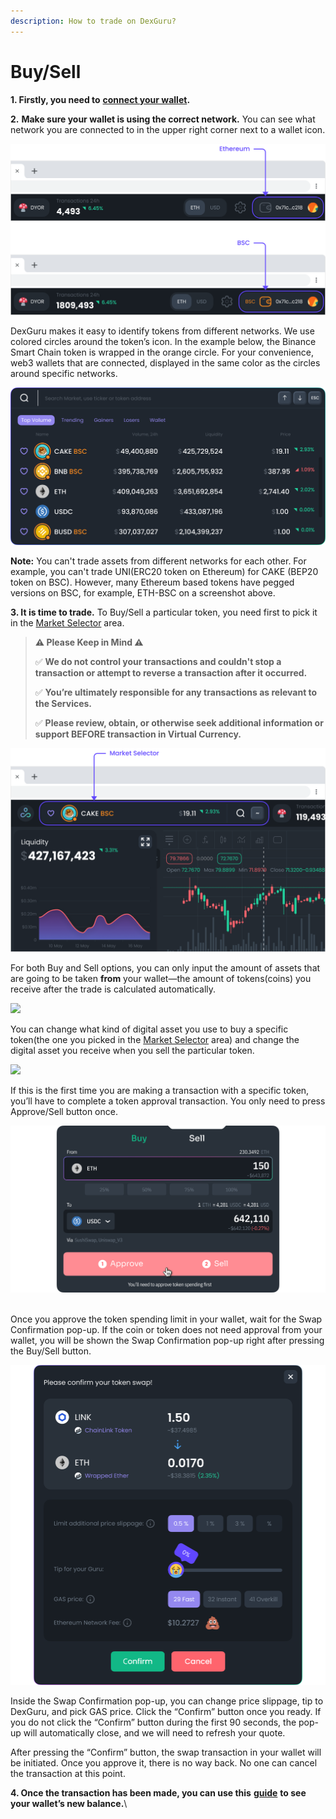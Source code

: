 ```yaml
---
description: How to trade on DexGuru?
---
```


# Buy/Sell

**1. Firstly, you need to** [**connect your wallet**](https://docs.dex.guru/how-to/connect-wallet)**.**

**2.** **Make sure your wallet is using the correct network.** You can see what network you are connected to in the upper right corner next to a wallet icon.

![](../../.gitbook/assets/buysell.png)

DexGuru makes it easy to identify tokens from different networks. We use colored circles around the token’s icon. In the example below, the Binance Smart Chain token is wrapped in the orange circle. For your convenience, web3 wallets that are connected, displayed in the same color as the circles around specific networks.

![](../../.gitbook/assets/buysell-002.png)

**Note:** You can't trade assets from different networks for each other. For example,  you can't trade UNI(ERC20 token on Ethereum) for CAKE (BEP20 token on BSC). However, many Ethereum based tokens have pegged versions on BSC, for example, ETH-BSC on a screenshot above.

**3. It is time to trade.** To Buy/Sell a particular token, you need first to pick it in the [Market Selector](https://docs.dex.guru/features/market-selector) area.

> **⚠️ Please Keep in Mind ⚠️**
>
> ✅  **We do not control your transactions and couldn't stop a transaction or attempt to reverse a transaction after it occurred.**&#x20;
>
> ✅ **You’re ultimately responsible for any transactions as relevant to the Services.**&#x20;
>
> ✅  **Please review, obtain, or otherwise seek additional information or support BEFORE transaction in Virtual Currency.**&#x20;

![](../../.gitbook/assets/buysell-003.png)

For both Buy and Sell options, you can only input the amount of assets that are going to be taken **from** your wallet—the amount of tokens(coins) you receive after the trade is calculated automatically.

![](../../.gitbook/assets/002\_01.png)

You can change what kind of digital asset you use to buy a specific token(the one you picked in the [Market Selector](https://docs.dex.guru/features/market-selector) area) and change the digital asset you receive when you sell the particular token.



![](../../.gitbook/assets/002\_02.png)

If this is the first time you are making a transaction with a specific token, you’ll have to complete a token approval transaction. You only need to press Approve/Sell button once.&#x20;



![](<../../.gitbook/assets/003 (2).png>)

\
Once you approve the token spending limit in your wallet, wait for the Swap Confirmation pop-up. If the coin or token does not need approval from your wallet, you will be shown the Swap Confirmation pop-up right after pressing the Buy/Sell button.

![](../../.gitbook/assets/007.png)

Inside the Swap Confirmation pop-up, you can change price slippage, tip to DexGuru, and pick GAS price. Click the “Confirm” button once you ready. If you do not click the “Confirm” button during the first 90 seconds, the pop-up will automatically close, and we will need to refresh your quote.

After pressing the “Confirm” button, the swap transaction in your wallet will be initiated. Once you approve it, there is no way back. No one can cancel the transaction at this point.

**4. Once the transaction has been made, you can use this** [**guide**](https://docs.dex.guru/how-to/see-my-wallets-balance) **to see your wallet’s new balance.**\
